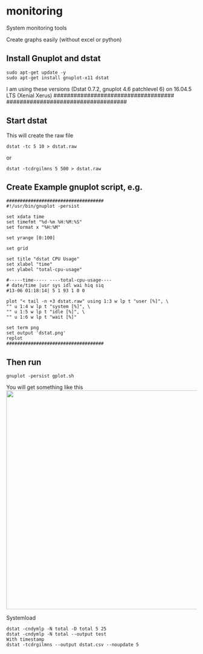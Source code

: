 # monitoring
System monitoring tools


Create graphs easily (without excel or python)

## Install Gnuplot and dstat 
```
sudo apt-get update -y
sudo apt-get install gnuplot-x11 dstat
```
I am using these versions (Dstat 0.7.2, gnuplot 4.6 patchlevel 6) on 16.04.5 LTS (Xenial Xerus)
####################################
####################################

## Start dstat 
This will create the raw file


```
dstat -tc 5 10 > dstat.raw
```
or
```
dstat -tcdrgilmns 5 500 > dstat.raw
```

## Create Example gnuplot script, e.g.

```
####################################
#!/usr/bin/gnuplot -persist

set xdata time
set timefmt "%d-%m %H:%M:%S"
set format x "%H:%M"

set yrange [0:100]

set grid

set title "dstat CPU Usage"
set xlabel "time"
set ylabel "total-cpu-usage"

#-----time----- ----total-cpu-usage----
# date/time |usr sys idl wai hiq siq
#13-06 01:18:14| 5 1 93 1 0 0

plot "< tail -n +3 dstat.raw" using 1:3 w lp t "user [%]", \
"" u 1:4 w lp t "system [%]", \
"" u 1:5 w lp t "idle [%]", \
"" u 1:6 w lp t "wait [%]"

set term png
set output 'dstat.png'
replot
####################################
```


## Then run

```
gnuplot -persist gplot.sh
```
You will get something like this
<img src="https://github.com/schoenemeyer/monitoring/blob/master/figures/dstat.pngfigures/dstat.png" width="580"> <img> 

Systemload 
```
dstat -cndymlp -N total -D total 5 25
dstat -cndymlp -N total --output test
With timestamp
dstat -tcdrgilmns --output dstat.csv --noupdate 5
```




